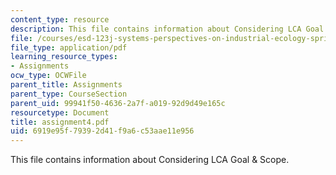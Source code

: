 ```yaml
---
content_type: resource
description: This file contains information about Considering LCA Goal & Scope.
file: /courses/esd-123j-systems-perspectives-on-industrial-ecology-spring-2006/6919e95f79392d41f9a6c53aae11e956_assignment4.pdf
file_type: application/pdf
learning_resource_types:
- Assignments
ocw_type: OCWFile
parent_title: Assignments
parent_type: CourseSection
parent_uid: 99941f50-4636-2a7f-a019-92d9d49e165c
resourcetype: Document
title: assignment4.pdf
uid: 6919e95f-7939-2d41-f9a6-c53aae11e956
---
```

This file contains information about Considering LCA Goal & Scope.

